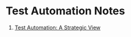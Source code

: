 # Test Automation Notes

1. [Test Automation: A Strategic View](../main/01_Test_Automation_A_Strategic_View.md)


